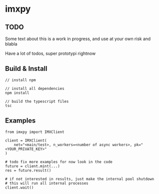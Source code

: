 # imxpy

## TODO

Some text about this is a work in progress, and use at your own risk and blabla

Have a lot of todos, super prototypi rightnow

## Build & Install

    // install npm

    // install all dependencies
    npm install

    // build the typescript files
    tsc

## Examples

    from imxpy import IMXClient

    client = IMXClient(
        net="<main/test>, n_workers=<number of async workers>, pk="<YOUR_PRIVATE_KEY>"
    )

    # todo fix more examples for now look in the code
    future = client.mint(...)
    res = future.result()

    # if not interested in results, just make the internal pool shutdown
    # this will run all internal processes
    client.wait()
